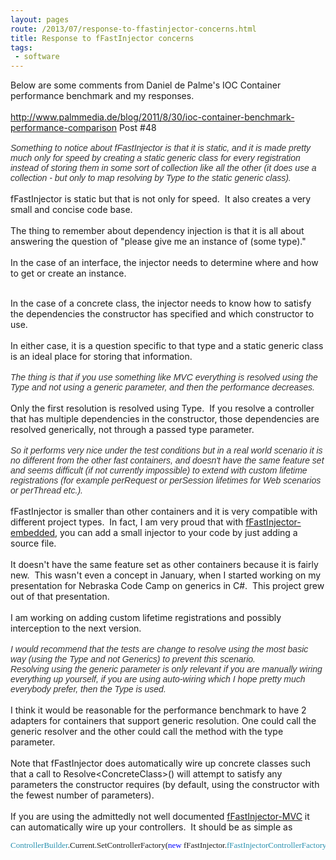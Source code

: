 ```yaml
---
layout: pages
route: /2013/07/response-to-ffastinjector-concerns.html
title: Response to fFastInjector concerns
tags:
 - software
---
```

Below are some comments from Daniel de Palme's IOC Container performance benchmark and my responses.<br />
<br />
<a href="http://www.palmmedia.de/blog/2011/8/30/ioc-container-benchmark-performance-comparison">http://www.palmmedia.de/blog/2011/8/30/ioc-container-benchmark-performance-comparison</a>&nbsp;Post #48<br />
<i><span style="background-color: white; color: #333333; font-family: Verdana, Arial, sans-serif; font-size: 14px; text-align: justify;"><br /></span></i>
<i><span style="background-color: white; color: #333333; font-family: Verdana, Arial, sans-serif; font-size: 14px; text-align: justify;">Something to notice about fFastInjector is that it is static, and it is made pretty much only for speed by creating a static generic class for every registration instead of storing them in some sort of collection like all the other (it does use a collection - but only to map resolving by Type to the static generic class).&nbsp;</span></i><br />
<i><br /></i>
fFastInjector is static but that is not only for speed. &nbsp;It also creates a very small and concise code base. <br />
<br />
The thing to remember about dependency injection is that it is all about answering the question of "please give me an instance of (some type)." <br />
<br />
In the case of an interface, the injector needs to determine where and how to get or create an instance.<br />
<br />
<div style="text-align: start;">
In the case of a concrete class, the injector needs to know how to satisfy the dependencies the constructor has specified and which constructor to use.</div>
<div style="text-align: start;">
<br /></div>
<div style="text-align: start;">
In either case, it is a question specific to that type and a static generic class is an ideal place for storing that information.</div>
<br style="background-color: white; color: #333333; font-family: Verdana, Arial, sans-serif; font-size: 14px; text-align: justify;" />
<span style="background-color: white; color: #333333; font-family: Verdana, Arial, sans-serif; font-size: 14px; font-style: italic; text-align: justify;">The thing is that if you use something like MVC everything is resolved using the Type and not using a generic parameter, and then the performance decreases.&nbsp;</span><br />
<i><br /></i>
Only the first resolution is resolved using Type. &nbsp;If you resolve a controller that has multiple dependencies in the constructor, those dependencies are resolved generically, not through a passed type parameter.<br />
<br style="background-color: white; color: #333333; font-family: Verdana, Arial, sans-serif; font-size: 14px; text-align: justify;" />
<span style="background-color: white; color: #333333; font-family: Verdana, Arial, sans-serif; font-size: 14px; font-style: italic; text-align: justify;">So it performs very nice under the test conditions but in a real world scenario it is no different from the other fast containers, and doesn't have the same feature set and seems difficult (if not currently impossible) to extend with custom lifetime registrations (for example perRequest or perSession lifetimes for Web scenarios or perThread etc.).&nbsp;</span><br />
<i><br /></i>
fFastInjector is smaller than other containers and it is very compatible with different project types. &nbsp;In fact, I am very proud that with <a href="http://nuget.org/packages/fFastInjector-Embedded/">fFastInjector-embedded</a>, you can add a small injector to your code by just adding a source file.<br />
<div style="text-align: start;">
<br /></div>
<div style="text-align: start;">
It doesn't have the same feature set as other containers because it is fairly new. &nbsp;This wasn't even a concept in January, when I started working on my presentation for Nebraska Code Camp on generics in C#. &nbsp;This project grew out of that presentation.</div>
<div style="text-align: start;">
<br /></div>
<div style="text-align: start;">
I am working on adding custom lifetime registrations and possibly interception to the next version.</div>
<br style="background-color: white; color: #333333; font-family: Verdana, Arial, sans-serif; font-size: 14px; text-align: justify;" />
<span style="background-color: white; color: #333333; font-family: Verdana, Arial, sans-serif; font-size: 14px; font-style: italic; text-align: justify;">I would recommend that the tests are change to resolve using the most basic way (using the Type and not Generics) to prevent this scenario.&nbsp;</span><br />
<span style="background-color: white; color: #333333; font-family: Verdana, Arial, sans-serif; font-size: 14px; font-style: italic; text-align: justify;">Resolving using the generic parameter is only relevant if you are manually wiring everything up yourself, if you are using auto-wiring which I hope pretty much everybody prefer, then the Type is used.&nbsp;</span><br />
<br />
I think it would be reasonable for the performance benchmark to have 2 adapters for containers that support generic resolution.  One could call the generic resolver and the other could call the method with the type parameter.<br />
<br />
Note that fFastInjector does automatically wire up concrete classes such that a call to Resolve&lt;ConcreteClass&gt;() will attempt to satisfy any parameters the constructor&nbsp;requires&nbsp;(by default, using the constructor with the fewest number of parameters).<br />
<div>
<br />
If you are using the admittedly not well documented <a href="https://nuget.org/packages/fFastInjector-MVC/">fFastInjector-MVC</a>&nbsp;it can automatically wire up your controllers. &nbsp;It should be as simple as&nbsp;</div>
<div>
<pre style="background-color: white; background-position: initial initial; background-repeat: initial initial; font-family: Consolas; font-size: 13px;"><span style="color: #2b91af;">ControllerBuilder</span>.Current.SetControllerFactory(<span style="color: blue;">new</span>&nbsp;fFastInjector.<span style="color: #2b91af;">fFastInjectorControllerFactory</span>());
</pre>
<pre style="background-color: white; background-position: initial initial; background-repeat: initial initial; font-family: Consolas; font-size: 13px;">
</pre>
<pre style="background-color: white; background-position: initial initial; background-repeat: initial initial; font-family: Consolas; font-size: 13px;">
</pre>
<br /></div>
